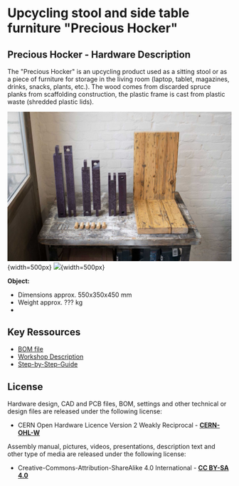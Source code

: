 <!--
SPDX-FileCopyrightText: regenholz <mail@regenholz.de>

SPDX-License-Identifier: CC-BY-SA-4.0
-->

# Upcycling stool and side table furniture "Precious Hocker"

## Precious Hocker - Hardware Description

The "Precious Hocker" is an upcycling product used as a sitting stool or as a piece of furniture for storage in the living room (laptop, tablet, magazines, drinks, snacks, plants, etc.). The wood comes from discarded spruce planks from scaffolding construction, the plastic frame is cast from plastic waste (shredded plastic lids).

![pic](res/assets/media/img/regenholz_precious-hocker_components.jpg){width=500px} ![](res/assets/media/img/regenholz_precious-hocker_rotation_800x800.gif){width=500px}

**Object:**

- Dimensions approx. 550x350x450 mm
- Weight approx. ??? kg
- 

## Key Ressources

- [BOM file](bom.csv)
- [Workshop Description](doc/workshops/build/workshop-description+agenda_de.md)
- [Step-by-Step-Guide](doc/workshops/build/step-by-step_build-guideline.md)

## License

Hardware design, CAD and PCB files, BOM, settings and other technical or design files are released under the following license:
- CERN Open Hardware Licence Version 2 Weakly Reciprocal - **[CERN-OHL-W](/LICENSES/LICENSE_CERN_OHL_W_V2.txt)**

Assembly manual, pictures, videos, presentations, description text and other type of media are released under the following license:
- Creative-Commons-Attribution-ShareAlike 4.0 International - **[CC BY-SA 4.0](/LICENSES/LICENSE_CC_BY_SA_4.0.txt)**
